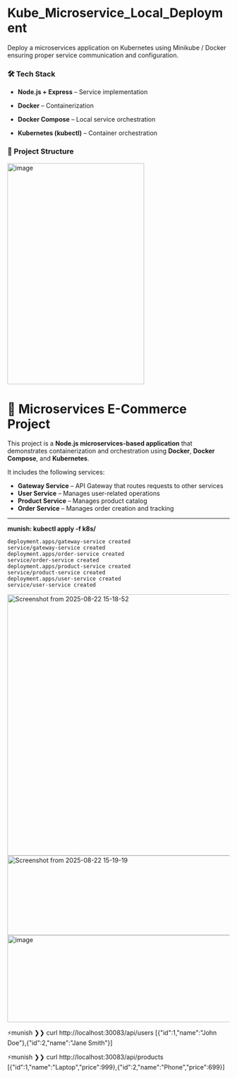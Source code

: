 # Kube_Microservice_Local_Deployment
Deploy a microservices application on Kubernetes using Minikube / Docker  ensuring proper service communication and configuration.


### 🛠️  Tech Stack

* **Node.js + Express** – Service implementation

* **Docker** – Containerization

* **Docker Compose** – Local service orchestration

* **Kubernetes (kubectl)** – Container orchestration

### 📂 Project Structure

<img width="310" height="500" alt="image" src="https://github.com/user-attachments/assets/d5a01ce4-0094-46ca-a236-083e468ea52e" />


# 🛒 Microservices E-Commerce Project

This project is a **Node.js microservices-based application** that demonstrates containerization and orchestration using **Docker**, **Docker Compose**, and **Kubernetes**.  

It includes the following services:
- **Gateway Service** – API Gateway that routes requests to other services
- **User Service** – Manages user-related operations
- **Product Service** – Manages product catalog
- **Order Service** – Manages order creation and tracking

---



**munish:  kubectl apply -f k8s/**
```
deployment.apps/gateway-service created
service/gateway-service created
deployment.apps/order-service created
service/order-service created
deployment.apps/product-service created
service/product-service created
deployment.apps/user-service created
service/user-service created

```


<img width="954" height="591" alt="Screenshot from 2025-08-22 15-18-52" src="https://github.com/user-attachments/assets/fdb04fe4-1934-44a5-952e-ef3cf0946af9" />


<img width="748" height="180" alt="Screenshot from 2025-08-22 15-19-19" src="https://github.com/user-attachments/assets/c76e144e-80a2-4805-9a33-0394156928d8" />


<img width="881" height="197" alt="image" src="https://github.com/user-attachments/assets/d7fed941-9c88-4842-8377-d4b499076d60" />



⚡munish ❯❯ curl http://localhost:30083/api/users
[{"id":1,"name":"John Doe"},{"id":2,"name":"Jane Smith"}]

 ⚡munish ❯❯ curl http://localhost:30083/api/products
[{"id":1,"name":"Laptop","price":999},{"id":2,"name":"Phone","price":699}]

